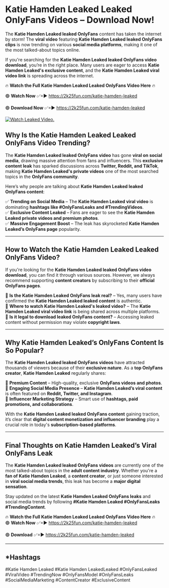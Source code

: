 # Katie Hamden Leaked Leaked OnlyFans Videos – Download Now!

The **Katie Hamden Leaked leaked OnlyFans** content has taken the internet by storm! The **viral video** featuring **Katie Hamden Leaked leaked OnlyFans clips** is now trending on various **social media platforms**, making it one of the most talked-about topics online.  

If you're searching for the **Katie Hamden Leaked leaked OnlyFans video download**, you’re in the right place. Many users are eager to access **Katie Hamden Leaked's exclusive content**, and the **Katie Hamden Leaked viral video link** is spreading across the internet.  

🔥 **Watch the Full Katie Hamden Leaked Leaked OnlyFans Video Here** 🔥  

🟢 **Watch Now** ✅=► https://2k25fun.com/katie-hamden-leaked

🟢 **Download Now** ✅=► https://2k25fun.com/katie-hamden-leaked

[![Watch Leaked Video.](https://miro.medium.com/v2/resize:fit:828/format:webp/1*cilzJN44JGOrTw9NJCrNHA.gif "Watch Leaked Video")](https://2k25fun.com/katie-hamden-leaked)

## **Why Is the Katie Hamden Leaked Leaked OnlyFans Video Trending?**  

The **Katie Hamden Leaked leaked OnlyFans video** has gone **viral on social media**, drawing massive attention from fans and influencers. This **exclusive content leak** has sparked discussions across **Twitter, Reddit, and TikTok**, making **Katie Hamden Leaked's private videos** one of the most searched topics in the **OnlyFans community**.  

Here’s why people are talking about **Katie Hamden Leaked leaked OnlyFans content**:  

✅ **Trending on Social Media** – The **Katie Hamden Leaked viral video** is dominating **hashtags like #OnlyFansLeaks and #TrendingVideos**.  
✅ **Exclusive Content Leaked** – Fans are eager to see the **Katie Hamden Leaked private videos and premium photos**.  
✅ **Massive Engagement Boost** – The leak has skyrocketed **Katie Hamden Leaked’s OnlyFans page** popularity.  

---

## **How to Watch the Katie Hamden Leaked Leaked OnlyFans Video?**  

If you're looking for the **Katie Hamden Leaked leaked OnlyFans video download**, you can find it through various sources. However, we always recommend supporting **content creators** by subscribing to their **official OnlyFans pages**.  

🔹 **Is the Katie Hamden Leaked OnlyFans leak real?** – Yes, many users have confirmed the **Katie Hamden Leaked leaked content** is authentic.  
🔹 **Where to watch Katie Hamden Leaked's leaked video?** – The **Katie Hamden Leaked viral video link** is being shared across multiple platforms.  
🔹 **Is it legal to download leaked OnlyFans content?** – Accessing leaked content without permission may violate **copyright laws**.  

---

## **Why Katie Hamden Leaked’s OnlyFans Content Is So Popular?**  

The **Katie Hamden Leaked leaked OnlyFans videos** have attracted thousands of viewers because of their **exclusive nature**. As a **top OnlyFans creator**, **Katie Hamden Leaked** regularly shares:  

📌 **Premium Content** – High-quality, exclusive **OnlyFans videos and photos**.  
📌 **Engaging Social Media Presence** – **Katie Hamden Leaked’s viral content** is often featured on **Reddit, Twitter, and Instagram**.  
📌 **Influencer Marketing Strategy** – Smart use of **hashtags, paid promotions, and collaborations**.  

With the **Katie Hamden Leaked leaked OnlyFans content** gaining traction, it’s clear that **digital content monetization and influencer branding** play a crucial role in today's **subscription-based platforms**.  

---

## **Final Thoughts on Katie Hamden Leaked’s Viral OnlyFans Leak**  

The **Katie Hamden Leaked leaked OnlyFans videos** are currently one of the most talked-about topics in the **adult content industry**. Whether you're a **fan of Katie Hamden Leaked**, a **content creator**, or just someone interested in **viral social media trends**, this leak has become a **major digital sensation**.  

Stay updated on the latest **Katie Hamden Leaked OnlyFans leaks** and social media trends by following **#Katie Hamden Leaked #OnlyFansLeaks #TrendingContent**.  

🔥 **Watch the Full Katie Hamden Leaked Leaked OnlyFans Video Here** 🔥  
🟢 **Watch Now** ✅=► https://2k25fun.com/katie-hamden-leaked

🟢 **Download** ✅=► https://2k25fun.com/katie-hamden-leaked

---

## *Hashtags
#Katie Hamden Leaked #Katie Hamden LeakedLeaked #OnlyFansLeaked #ViralVideo #TrendingNow #OnlyFansModel #OnlyFansLeaks #SocialMediaMarketing #ContentCreator #ExclusiveContent  